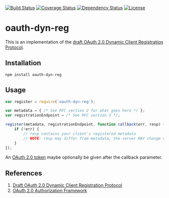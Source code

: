 [![Build Status](https://travis-ci.org/OADA/oauth-dyn-reg-js.svg?branch=master)](https://travis-ci.org/OADA/oauth-dyn-reg-js)
[![Coverage Status](https://coveralls.io/repos/OADA/oauth-dyn-reg-js/badge.svg?branch=master)](https://coveralls.io/r/OADA/oauth-dyn-reg-js?branch=master)
[![Dependency Status](https://david-dm.org/oada/oauth-dyn-reg-js.svg)](https://david-dm.org/oada/oauth-dyn-reg-js)
[![License](http://img.shields.io/:license-Apache%202.0-green.svg)](http://www.apache.org/licenses/LICENSE-2.0.html)

# oauth-dyn-reg #
This is an implementation of the
[draft OAuth 2.0 Dynamic Client Registration Protocol][RFC].

## Installation ##
```shell
npm install oauth-dyn-reg
```

## Usage ##
```javascript
var register = require('oauth-dyn-reg');

var metadata = { /* See RFC section 2 for what goes here */ };
var registrationEndpoint = /* See RFC section 3 */;

register(metadata, registrationEndpoint, function callback(err, resp) {
    if (!err) {
        // resp contains your client's registered metadata
        // NOTE: resp may differ from metadata, the server MAY change values
    }
});
```

An [OAuth 2.0 token][token] maybe optionally be given
after the callback parameter.

## References ##
1. [Draft OAuth 2.0 Dynamic Client Registration Protocol][RFC]
1. [OAuth 2.0 Authorization Framework][Token]

[RFC]: https://tools.ietf.org/html/draft-ietf-oauth-dyn-reg "Draft OAuth 2.0 Dynamic Client Registration Protocol"
[token]: http://tools.ietf.org/html/rfc6749#section-1.4 "OAuth 2.0 Tokens"
